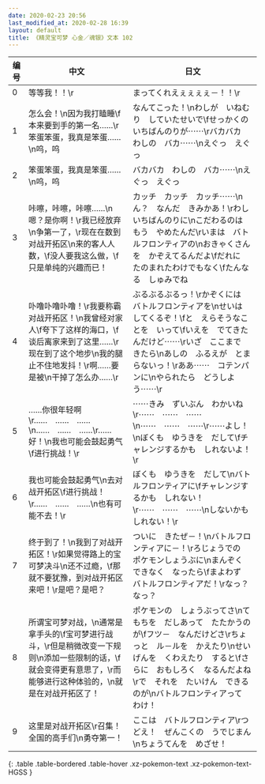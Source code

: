 ```yaml
---
date: 2020-02-23 20:56
last_modified_at: 2020-02-28 16:39
layout: default
title: 《精灵宝可梦 心金／魂银》文本 102
---
```

| 编号 | 中文 | 日文 |
| ---- | ---- | ---- |
| 0 | 等等我！！\r | まってくれえぇぇぇぇ－！！\r |
| 1 | 怎么会！\n因为我打瞌睡\f本来要到手的第一名……\r笨蛋笨蛋，我真是笨蛋……\n呜，呜 | なんてこった！\nわしが　いねむり　していたせいで\fせっかくの　いちばんのりが⋯⋯\rバカバカ　わしの　バカ⋯⋯\nえぐっ　えぐっ |
| 2 | 笨蛋笨蛋，我真是笨蛋……\n呜，呜 | バカバカ　わしの　バカ⋯⋯\nえぐっ　えぐっ |
| 3 | 咔嚓，咔嚓，咔嚓……\n嗯？是你啊！\r我已经放弃\n争第一了，\r现在在数到对战开拓区\n来的客人人数，\f没人要我这么做，\f只是单纯的兴趣而已！ | カッチ　カッチ　カッチ⋯⋯\nん？　なんだ　きみかあ！\rわし　いちばんのりに\nこだわるのは　もう　やめたんだ\rいまは　バトルフロンティアの\nおきゃくさんを　かぞえてるんだよ\fだれに　たのまれたわけでもなく\fたんなる　しゅみでね |
| 4 | 卟噜卟噜卟噜！\r我要称霸对战开拓区！\n我曾经对家人\f夸下了这样的海口，\f谈后离家来到了这里……\r现在到了这个地步\n我的腿止不住地发抖！\r啊……要是被\n干掉了怎么办……\r | ぶるぶるぶるっ！\rかぞくには　バトルフロンティアを\nせいは　してくるぞ！\fと　えらそうなことを　いって\fいえを　でてきたんだけど⋯⋯\rいざ　ここまで　きたら\nあしの　ふるえが　とまらないっ！\rああ⋯⋯　コテンパンに\nやられたら　どうしよう⋯⋯\r |
| 5 | ……你很年轻啊\r……　……　……\n……　……　……\r……好！\n我也可能会鼓起勇气\f进行挑战！\r | ⋯⋯きみ　ずいぶん　わかいね\r⋯⋯　⋯⋯　⋯⋯\n⋯⋯　⋯⋯　⋯⋯\r⋯⋯よし！\nぼくも　ゆうきを　だして\fチャレンジするかも　しれないよ！\r |
| 6 | 我也可能会鼓起勇气\n去对战开拓区\f进行挑战！\r……　……　……\n也有可能不去！\r | ぼくも　ゆうきを　だして\nバトルフロンティアに\fチャレンジするかも　しれない！\r⋯⋯　⋯⋯　⋯⋯\nしないかも　しれない！\r |
| 7 | 终于到了！\n我到了对战开拓区！\r如果觉得路上的宝可梦决斗\n还不过瘾，\f那就不要犹豫，到对战开拓区来吧！\r是吧？是吧？ | ついに　きたぜ－！\nバトルフロンティアに－！\rろじょうでの　ポケモンしょうぶに\nまんぞく　できなく　なったら\fまよわず　バトルフロンティアだ！\rなっ？　なっ？ |
| 8 | 所谓宝可梦对战，\n通常是拿手头的\f宝可梦进行战斗，\r但是稍微改变一下规则\n添加一些限制的话，\f就会变得更有意思了，\r而能够进行这种体验的，\n就是在对战开拓区了！ | ポケモンの　しょうぶってさ\nてもちを　だしあって　たたかうのが\fフツ－　なんだけどさ\rちょっと　ル－ルを　かえたり\nせいげんを　くわえたり　すると\fさらに　おもしろく　なるんだよね\rで　それを　たいけん　できるのが\nバトルフロンティアって　わけ！ |
| 9 | 这里是对战开拓区\r召集！全国的高手们\n勇夺第一！ | ここは　バトルフロンティア\rつどえ！　ぜんこくの　うでじまん\nちょうてんを　めざせ！ |
{: .table .table-bordered .table-hover .xz-pokemon-text .xz-pokemon-text-HGSS }
